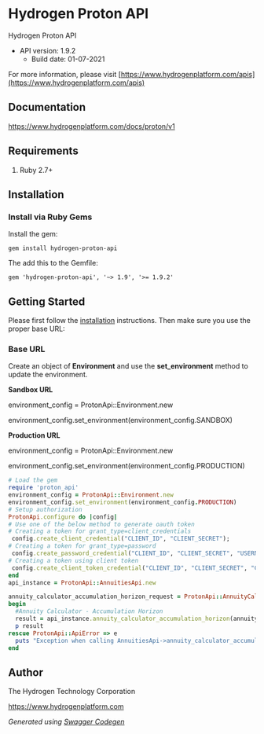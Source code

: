 # Hydrogen Proton API

Hydrogen Proton API
- API version: 1.9.2
  - Build date: 01-07-2021

For more information, please visit [https://www.hydrogenplatform.com/apis](https://www.hydrogenplatform.com/apis)

## Documentation

https://www.hydrogenplatform.com/docs/proton/v1

## Requirements
1. Ruby 2.7+

## Installation

### Install via Ruby Gems

Install the gem:

```shell
gem install hydrogen-proton-api
```

The add this to the Gemfile:

    gem 'hydrogen-proton-api', '~> 1.9', '>= 1.9.2'

## Getting Started

Please first follow the [installation](#installation) instructions. Then make sure you use the proper base URL:

### Base URL

Create an object of **Environment** and use the **set_environment** method to update the environment.

**Sandbox URL**

environment_config = ProtonApi::Environment.new

environment_config.set_environment(environment_config.SANDBOX)

**Production URL**

environment_config = ProtonApi::Environment.new

environment_config.set_environment(environment_config.PRODUCTION)

```ruby
# Load the gem
require 'proton_api'
environment_config = ProtonApi::Environment.new
environment_config.set_environment(environment_config.PRODUCTION)
# Setup authorization
ProtonApi.configure do |config|
# Use one of the below method to generate oauth token        
# Creating a token for grant_type=client_credentials
 config.create_client_credential("CLIENT_ID", "CLIENT_SECRET");
# Creating a token for grant_type=password
 config.create_password_credential("CLIENT_ID", "CLIENT_SECRET", "USERNAME", "PASSWORD");
# Creating a token using client token
 config.create_client_token_credential("CLIENT_ID", "CLIENT_SECRET", "CLIENT_TOKEN")
end
api_instance = ProtonApi::AnnuitiesApi.new

annuity_calculator_accumulation_horizon_request = ProtonApi::AnnuityCalculatorAccumulationHorizonRequest.new # AnnuityCalculatorAccumulationHorizonRequest | Request payload for Annuity Calculator - Accumulation Horizon
begin
  #Annuity Calculator - Accumulation Horizon
  result = api_instance.annuity_calculator_accumulation_horizon(annuity_calculator_accumulation_horizon_request)
  p result
rescue ProtonApi::ApiError => e
  puts "Exception when calling AnnuitiesApi->annuity_calculator_accumulation_horizon: #{e}"
end

```
## Author
The Hydrogen Technology Corporation

https://www.hydrogenplatform.com

*Generated using [Swagger Codegen](https://github.com/swagger-api/swagger-codegen)*